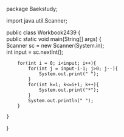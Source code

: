 package Baekstudy;  
  
import java.util.Scanner;  
  
public class Workbook2439 {  
    public static void main(String[] args) {  
        Scanner sc = new Scanner(System.in);  
        int input = sc.nextInt();  
  
        for(int i = 0; i<input; i++){  
            for(int j = input-i-1; j>0; j--){  
                System.out.print(" ");  
            }  
            for(int k=1; k<=i+1; k++){  
                System.out.print("*");  
            }  
            System.out.println(" ");  
        }  
  
    }  
}